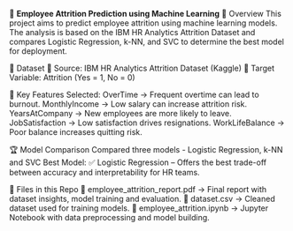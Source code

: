 🚀 **Employee Attrition Prediction using Machine Learning**
📌 Overview
This project aims to predict employee attrition using machine learning models. The analysis is based on the IBM HR Analytics Attrition Dataset and compares Logistic Regression, k-NN, and SVC to determine the best model for deployment.

📂 Dataset
📌 Source: IBM HR Analytics Attrition Dataset (Kaggle)
📌 Target Variable: Attrition (Yes = 1, No = 0)

📌 Key Features Selected:
OverTime → Frequent overtime can lead to burnout.
MonthlyIncome → Low salary can increase attrition risk.
YearsAtCompany → New employees are more likely to leave.
JobSatisfaction → Low satisfaction drives resignations.
WorkLifeBalance → Poor balance increases quitting risk.

🏆 Model Comparison
Compared three models - Logistic Regression, k-NN and SVC
Best Model: ✅ Logistic Regression – Offers the best trade-off between accuracy and interpretability for HR teams.

📜 Files in this Repo
📌 employee_attrition_report.pdf → Final report with dataset insights, model training and evaluation.
📌 dataset.csv → Cleaned dataset used for training models.
📌 employee_attrition.ipynb → Jupyter Notebook with data preprocessing and model building.
